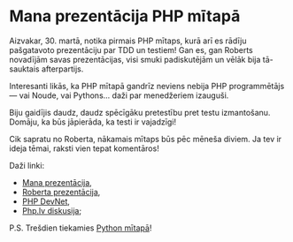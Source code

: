 # Mana prezentācija PHP mītapā

Aizvakar, 30. martā, notika pirmais PHP mītaps, kurā arī es rādīju pašgatavoto prezentāciju par TDD un testiem! Gan es, gan Roberts novadījām savas prezentācijas, visi smuki padiskutējām un vēlāk bija tā-sauktais afterpartijs.

Interesanti likās, ka PHP mītapā gandrīz neviens nebija PHP programmētājs — vai Noude, vai Pythons... daži par menedžeriem izauguši.

Biju gaidījis daudz, daudz spēcīgāku pretestību pret testu izmantošanu. Domāju, ka būs jāpierāda, ka testi ir vajadzīgi!

Cik sapratu no Roberta, nākamais mītaps būs pēc mēneša diviem. Ja tev ir ideja tēmai, raksti vien tepat komentāros!

Daži linki:

* [Mana prezentācija](https://github.com/daGrevis/TDD-and-testing),
* [Roberta prezentācija](https://docs.google.com/presentation/d/1-ZF0eT5KUMJvbqSlINZ49aiARVda9KkTzRq4CG2nDlI/edit),
* [PHP DevNet](http://pdn.lv/),
* [Php.lv diskusija](http://php.lv/f/topic/21187-php-meetup/);

P.S. Trešdien tiekamies [Python mītapā](http://meetup.com/python-lv/)!
